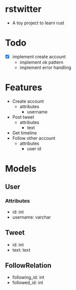 # rstwitter
- A toy project to learn rust

# Todo
- [x] implement create account
    - implement ok pattern
    - implement error handling

# Features
- Create account
    - attributes
        - username
- Post tweet
    - attributes
        - text
- Get timeline
- Follow other account
    - attributes
        - user id

# Models
## User
### Attributes
- id: int
- username: varchar

## Tweet
- id: int
- text: text

## FollowRelation
- following_id: int
- followed_id: int
